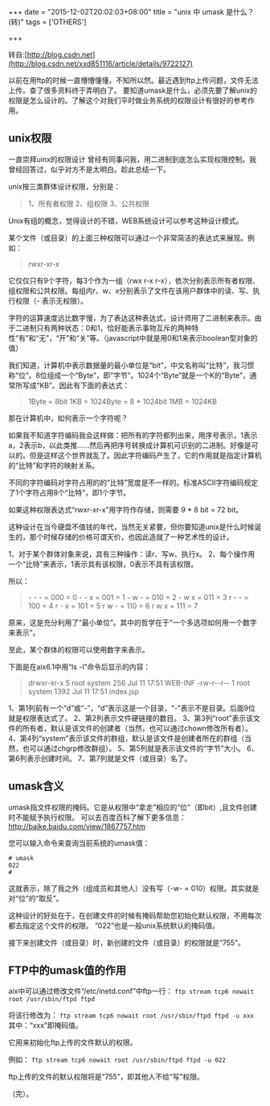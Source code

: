 +++
date = "2015-12-02T20:02:03+08:00"
title = "unix 中 umask 是什么？(转)"
tags = ['OTHERS']

+++

转自:[http://blog.csdn.net](http://blog.csdn.net/xxd851116/article/details/9722127) 

以前在用ftp的时候一直懵懵懂懂，不知所以然。最近遇到ftp上传问题，文件无法上传。查了很多资料终于弄明白了。
要知道umask是什么，必须先要了解unix的权限是怎么设计的。了解这个对我们平时做业务系统的权限设计有很好的参考作用。


## unix权限
一直崇拜uinx的权限设计
曾经有同事问我，用二进制到底怎么实现权限控制。我曾经回答过，似乎对方不是太明白。趁此总结一下。

unix按三类群体设计权限，分别是：
> 1、所有者权限
2、组权限
3、公共权限

Unix有组的概念，觉得设计的不错，WEB系统设计可以参考这种设计模式。

某个文件（或目录）的上面三种权限可以通过一个非常简洁的表达式来展现。例如：
> rwxr-xr-x

它仅仅只有9个字符，每3个作为一组（rwx r-x r-x），依次分别表示所有者权限、组权限和公共权限。每组内r、w、x分别表示了文件在该用户群体中的读、写、执行权限（- 表示无权限）。

字符的运算速度远比数字慢，为了表达这种表达式，设计师用了二进制来表示。由于二进制只有两种状态：0和1，恰好能表示事物互斥的两种特性“有”和“无”，“开”和“关”等。（javascript中就是用0和1来表示boolean型对象的值）

我们知道，计算机中表示数据量的最小单位是“bit”，中文名称叫“比特”，我习惯称“位”。8位组成一个“Byte”，即“字节”。1024个“Byte”就是一个K的“Byte”，通常所写成“KB”。因此有下面的表达式：
> 1Byte =  8bit
1KB = 1024Byte = 8 * 1024bit
1MB = 1024KB

那在计算机中，如何表示一个字符呢？


如果我不知道字符编码我会这样做：把所有的字符都列出来，用序号表示，1表示a，2表示b，以此类推......然后再把序号转换成计算机可识别的二进制。好像是可以的。但是这样这个世界就乱了。因此字符编码产生了，它的作用就是指定计算机的“比特”和字符的映射关系。

不同的字符编码对字符占用的的“比特”宽度是不一样的。标准ASCII字符编码规定了1个字符占用8个“比特”，即1个字节。

如果这种权限表达式“rwxr-xr-x”用字符作存储，则需要 9 * 8 bit = 72 bit。

这种设计在当今硬盘不值钱的年代，当然无关紧要，但你要知道unix是什么时候诞生的，那个时候存储的价格可谓天价，也因此造就了一种艺术性的设计。

1、对于某个群体对象来说，具有三种操作：读r、写w、执行x。
2、每个操作用一个“比特”来表示，1表示具有该权限，0表示不具有该权限。

所以：
> \- \- \- = 000 = 0
\- \- x = 001 = 1
\- w \- = 010 = 2
\- w x = 011 = 3
r - - = 100 = 4
r - x = 101 = 5
r w - = 110 = 6
r w x = 111 = 7

原来，这是充分利用了“最小单位”。其中的哲学在于“一个多选项如何用一个数字来表示”。

至此，某个群体的权限可以使用数字来表示。

下面是在aix6.1中用“ls -l”命令后显示的内容：
>drwxr-xr-x    5 root     system          256 Jul 11 17:51 WEB-INF
-rw-r--r--    1 root     system         1392 Jul 11 17:51 index.jsp

1、第1列前有一个“d”或“-”，“d”表示这是一个目录，“-”表示不是目录。后面9位就是权限表达式了。
2、第2列表示文件硬链接的数目。
3、第3列“root”表示该文件的所有者，默认是该文件的创建者（当然，也可以通过chown修改所有者）。
4、第4列“system”表示该文件的群组，默认是该文件是创建者所在的群组（当然，也可以通过chgrp修改群组）。
5、第5列就是表示该文件的“字节”大小。
6、第6列表示创建时间。
7、第7列就是文件（或目录）名了。

## umask含义

umask指文件权限的掩码。它是从权限中“拿走”相应的“位”（即bit）,且文件创建时不能赋予执行权限。
可以去百度百科了解下更多信息：<http://baike.baidu.com/view/1867757.htm>

您可以输入命令来查询当前系统的umask值：
```
# umask
022
#
```
这就表示，除了我之外（组成员和其他人）没有写（-w- = 010）权限。其实就是对“位”的“取反”。

这种设计的好处在于，在创建文件的时候有掩码帮助您初始化默认权限，不用每次都去指定这个文件的权限。
“022”也是一般unix系统默认的掩码值。

接下来创建文件（或目录）时，新创建的文件（或目录）的权限就是“755”。

## FTP中的umask值的作用

aix中可以通过修改文件“/etc/inetd.conf”中ftp一行：
`ftp stream tcp6 nowait root /usr/sbin/ftpd ftpd`

将该行修改为：
`ftp stream tcp6 nowait root /usr/sbin/ftpd ftpd -u xxx`
其中：“xxx”即掩码值。

它用来初始化ftp上传的文件默认的权限。

例如：
`ftp stream tcp6 nowait root /usr/sbin/ftpd ftpd -u 022`

ftp上传的文件的默认权限将是“755”，即其他人不给“写”权限。

（完）。